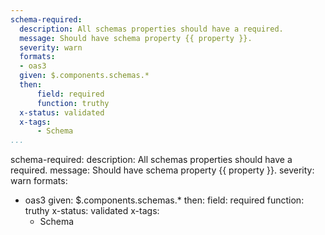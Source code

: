```yaml
---
schema-required:
  description: All schemas properties should have a required.
  message: Should have schema property {{ property }}.
  severity: warn
  formats:
  - oas3
  given: $.components.schemas.*
  then:
      field: required
      function: truthy
  x-status: validated
  x-tags:
      - Schema         
...
```

schema-required:
  description: All schemas properties should have a required.
  message: Should have schema property {{ property }}.
  severity: warn
  formats:
  - oas3
  given: $.components.schemas.*
  then:
      field: required
      function: truthy
  x-status: validated
  x-tags:
      - Schema  